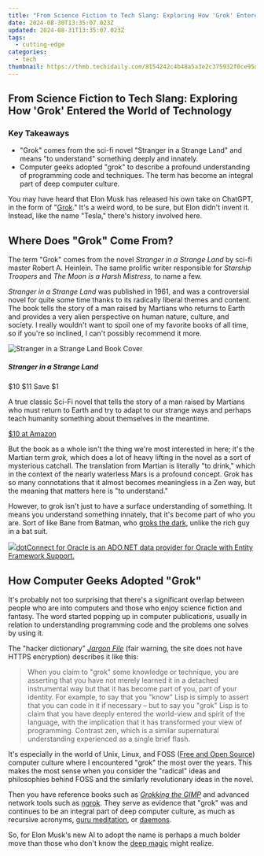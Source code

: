 ```yaml
---
title: "From Science Fiction to Tech Slang: Exploring How 'Grok' Entered the World of Technology"
date: 2024-08-30T13:35:07.023Z
updated: 2024-08-31T13:35:07.023Z
tags:
  - cutting-edge
categories:
  - tech
thumbnail: https://thmb.techidaily.com/8154242c4b48a5a3e2c375932f0ce95d88da4301b070e6743a1524b127e144e2.jpg
---
```


## From Science Fiction to Tech Slang: Exploring How 'Grok' Entered the World of Technology

### Key Takeaways

* "Grok" comes from the sci-fi novel "Stranger in a Strange Land" and means "to understand" something deeply and innately.
* Computer geeks adopted "grok" to describe a profound understanding of programming code and techniques. The term has become an integral part of deep computer culture.

 You may have heard that Elon Musk has released his own take on ChatGPT, in the form of "[Grok](https://grok.x.ai/)." It's a weird word, to be sure, but Elon didn't invent it. Instead, like the name "Tesla," there's history involved here.

##  Where Does "Grok" Come From?

 The term "Grok" comes from the novel _Stranger in a Strange Land_ by sci-fi master Robert A. Heinlein. The same prolific writer responsible for _Starship Troopers_ and _The Moon is a Harsh Mistress,_ to name a few.

_Stranger in a Strange Land_ was published in 1961, and was a controversial novel for quite some time thanks to its radically liberal themes and content. The book tells the story of a man raised by Martians who returns to Earth and provides a very alien perspective on human nature, culture, and society. I really wouldn't want to spoil one of my favorite books of all time, so if you're so inclined, I can't possibly recommend it more.

![Stranger in a Strange Land Book Cover](https://static1.howtogeekimages.com/wordpress/wp-content/uploads/2023/11/815tkx3wxyl-_sl1500_.jpg) 

#####  Stranger in a Strange Land

$10 $11 Save $1 

A true classic Sci-Fi novel that tells the story of a man raised by Martians who must return to Earth and try to adapt to our strange ways and perhaps teach humanity something about themselves in the meantime.

[$10 at Amazon](https://www.amazon.com/Stranger-Strange-Land-Robert-Heinlein/dp/198480278X/?tag=hotoge-20&ascsubtag=UUhtgUeUpU2000943&asc%5Frefurl=https%3A%2F%2Fwww.howtogeek.com%2Fhow-the-word-grok-became-a-computer-term%2F&asc%5Fcampaign=Evergreen) 

 But the book as a whole isn't the thing we're most interested in here; it's the Martian term _grok,_ which does a lot of heavy lifting in the novel as a sort of mysterious catchall. The translation from Martian is literally "to drink," which in the context of the nearly waterless Mars is a profound concept. Grok has so many connotations that it almost becomes meaningless in a Zen way, but the meaning that matters here is "to understand."

 However, to grok isn't just to have a surface understanding of something. It means you understand something innately, that it's become part of who you are. Sort of like Bane from Batman, who [groks the dark](https://www.goodreads.com/quotes/600331-ah-you-think-darkness-is-your-ally-you-merely-adopted), unlike the rich guy in a bat suit.

<!-- affiliate ads begin -->
<a href="https://checkout.devart.com/order/checkout.php?PRODS=5023555&QTY=1&AFFILIATE=108875&CART=1"><img src="https://secure.avangate.com/images/merchant/45b430710ad04765a6afd58d9d9fafca/products/dotConnect_O.png" border="0">dotConnect for Oracle is an ADO.NET data provider for Oracle with Entity Framework Support.</a>
<!-- affiliate ads end -->
##  How Computer Geeks Adopted "Grok"

 It's probably not too surprising that there's a significant overlap between people who are into computers and those who enjoy science fiction and fantasy. The word started popping up in computer publications, usually in relation to understanding programming code and the problems one solves by using it.

 The "hacker dictionary" [_Jargon File_](http://www.catb.org/jargon/html/G/grok.html) (fair warning, the site does not have HTTPS encryption) describes it like this:

> When you claim to "grok" some knowledge or technique, you are asserting that you have not merely learned it in a detached instrumental way but that it has become part of you, part of your identity. For example, to say that you "know" Lisp is simply to assert that you can code in it if necessary – but to say you "grok" Lisp is to claim that you have deeply entered the world-view and spirit of the language, with the implication that it has transformed your view of programming. Contrast zen, which is a similar supernatural understanding experienced as a single brief flash.

 It's especially in the world of Unix, Linux, and FOSS ([Free and Open Source](https://facebook-videos.techidaily.com/new-leveraging-social-media-power-optimal-use-of-hash-tags-on-fb/)) computer culture where I encountered "grok" the most over the years. This makes the most sense when you consider the "radical" ideas and philosophies behind FOSS and the similarly revolutionary ideas in the novel.

 Then you have reference books such as [_Grokking the GIMP_](https://www.amazon.com/Grokking-GIMP-Carey-Bunks/dp/0735709246?tag=hotoge-20&ascsubtag=UUhtgUeUpU2000943&asc%5Frefurl=https%3A%2F%2Fwww.howtogeek.com%2Fhow-the-word-grok-became-a-computer-term%2F&asc%5Fcampaign=Evergreen) and advanced network tools such as [ngrok](https://ngrok.com/). They serve as evidence that "grok" was and continues to be an integral part of deep computer culture, as much as recursive acronyms, [guru meditation](https://academic-accelerator.com/encyclopedia/guru-meditation), or [daemons](https://academic-accelerator.com/encyclopedia/daemon-computing).

 So, for Elon Musk's new AI to adopt the name is perhaps a much bolder move than those who don't know the [deep magic](https://knowyourmeme.com/memes/do-not-cite-the-deep-magic-to-me-witch) might realize.

<ins class="adsbygoogle"
     style="display:block"
     data-ad-format="autorelaxed"
     data-ad-client="ca-pub-7571918770474297"
     data-ad-slot="1223367746"></ins>



<ins class="adsbygoogle"
     style="display:block"
     data-ad-client="ca-pub-7571918770474297"
     data-ad-slot="8358498916"
     data-ad-format="auto"
     data-full-width-responsive="true"></ins>


